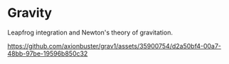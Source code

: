 # Gravity

Leapfrog integration and Newton's theory of gravitation.

https://github.com/axionbuster/grav1/assets/35900754/d2a50bf4-00a7-48bb-97be-19596b850c32

